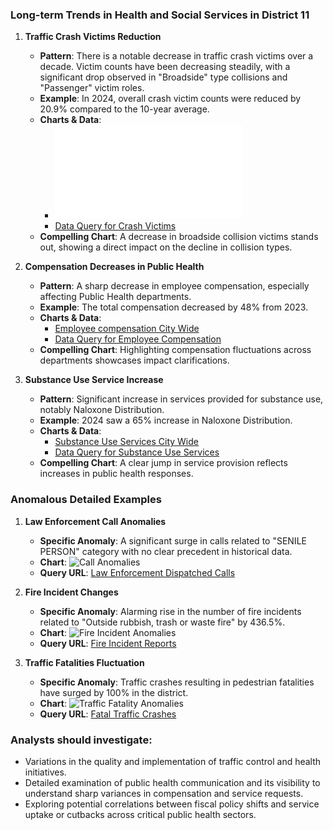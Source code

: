 ### Long-term Trends in Health and Social Services in District 11

1. **Traffic Crash Victims Reduction**
   - **Pattern**: There is a notable decrease in traffic crash victims over a decade. Victim counts have been decreasing steadily, with a significant drop observed in "Broadside" type collisions and "Passenger" victim roles.
   - **Example**: In 2024, overall crash victim counts were reduced by 20.9% compared to the 10-year average.
   - **Charts & Data**:
     - ![Traffic Crash Victims City Wide](output/nwes-mmgh.json.html)
     - [Data Query for Crash Victims](https://data.sfgov.org/resource/nwes-mmgh.json)
   - **Compelling Chart**: A decrease in broadside collision victims stands out, showing a direct impact on the decline in collision types.

2. **Compensation Decreases in Public Health**
   - **Pattern**: A sharp decrease in employee compensation, especially affecting Public Health departments.
   - **Example**: The total compensation decreased by 48% from 2023.
   - **Charts & Data**:
     - [Employee compensation City Wide](output/88g8-5mnd.json.html)
     - [Data Query for Employee Compensation](https://data.sfgov.org/resource/88g8-5mnd.json)
   - **Compelling Chart**: Highlighting compensation fluctuations across departments showcases impact clarifications.

3. **Substance Use Service Increase**
   - **Pattern**: Significant increase in services provided for substance use, notably Naloxone Distribution.
   - **Example**: 2024 saw a 65% increase in Naloxone Distribution.
   - **Charts & Data**:
     - [Substance Use Services City Wide](output/ubf6-e57x.json.html)
     - [Data Query for Substance Use Services](https://data.sfgov.org/resource/ubf6-e57x.json)
   - **Compelling Chart**: A clear jump in service provision reflects increases in public health responses.

### Anomalous Detailed Examples

1. **Law Enforcement Call Anomalies**
   - **Specific Anomaly**: A significant surge in calls related to "SENILE PERSON" category with no clear precedent in historical data.
   - **Chart**: ![Call Anomalies](../static/chart_b248c63c.png)
   - **Query URL**: [Law Enforcement Dispatched Calls](https://data.sfgov.org/resource/2zdj-bwza.json)

2. **Fire Incident Changes**
   - **Specific Anomaly**: Alarming rise in the number of fire incidents related to "Outside rubbish, trash or waste fire" by 436.5%.
   - **Chart**: ![Fire Incident Anomalies](../static/chart_703a9106.png)
   - **Query URL**: [Fire Incident Reports](https://data.sfgov.org/resource/wr8u-xric.json)

3. **Traffic Fatalities Fluctuation**
   - **Specific Anomaly**: Traffic crashes resulting in pedestrian fatalities have surged by 100% in the district.
   - **Chart**: ![Traffic Fatality Anomalies](../static/chart_86adf4.png)
   - **Query URL**: [Fatal Traffic Crashes](https://data.sfgov.org/resource/dau3-4s8f.json)

### Analysts should investigate: 
- Variations in the quality and implementation of traffic control and health initiatives.
- Detailed examination of public health communication and its visibility to understand sharp variances in compensation and service requests.
- Exploring potential correlations between fiscal policy shifts and service uptake or cutbacks across critical public health sectors.